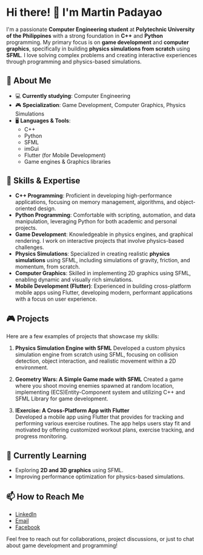 # Hi there! 👋 I'm Martin Padayao

I'm a passionate **Computer Engineering student** at **Polytechnic University of the Philippines** with a strong foundation in **C++** and **Python** programming. My primary focus is on **game development** and **computer graphics**, specifically in building **physics simulations from scratch** using **SFML**. I love solving complex problems and creating interactive experiences through programming and physics-based simulations.


## 🚀 About Me

- 💻 **Currently studying**: Computer Engineering
- 🎮 **Specialization**: Game Development, Computer Graphics, Physics Simulations
- 🖥️ **Languages & Tools**:
  - C++
  - Python
  - SFML
  - imGui
  - Flutter (for Mobile Development)
  - Game engines & Graphics libraries


## 🔧 Skills & Expertise

- **C++ Programming**: Proficient in developing high-performance applications, focusing on memory management, algorithms, and object-oriented design.
- **Python Programming**: Comfortable with scripting, automation, and data manipulation, leveraging Python for both academic and personal projects.
- **Game Development**: Knowledgeable in physics engines, and graphical rendering. I work on interactive projects that involve physics-based challenges.
- **Physics Simulations**: Specialized in creating realistic **physics simulations** using SFML, including simulations of gravity, friction, and momentum, from scratch.
- **Computer Graphics**: Skilled in implementing 2D graphics using SFML, enabling dynamic and visually rich simulations.
- **Mobile Development (Flutter)**: Experienced in building cross-platform mobile apps using Flutter, developing modern, performant applications with a focus on user experience.


## 🎮 Projects

Here are a few examples of projects that showcase my skills:

1. **Physics Simulation Engine with SFML**
   Developed a custom physics simulation engine from scratch using SFML, focusing on collision detection, object interaction, and realistic movement within a 2D environment.

2. **Geometry Wars: A Simple Game made with SFML**
   Created a game where you shoot moving enemies spawned at random location, implementing (ECS)Entity-Component system and utilizing C++ and SFML Library for game development.

3. **IExercise: A Cross-Platform App with Flutter**  
   Developed a mobile app using Flutter that provides for tracking and performing various exercise routines. The app helps users stay fit and motivated by offering customized workout plans, exercise tracking, and progress monitoring.


## 🌱 Currently Learning

- Exploring **2D and 3D graphics** using SFML.
- Improving performance optimization for physics-based simulations.


## 📫 How to Reach Me

- [LinkedIn](https://www.linkedin.com/in/martinpadayao/)
- [Email](billpines65@gmail.com)
- [Facebook](https://www.facebook.com/share/15pD3cU9Aj/)

Feel free to reach out for collaborations, project discussions, or just to chat about game development and programming!
